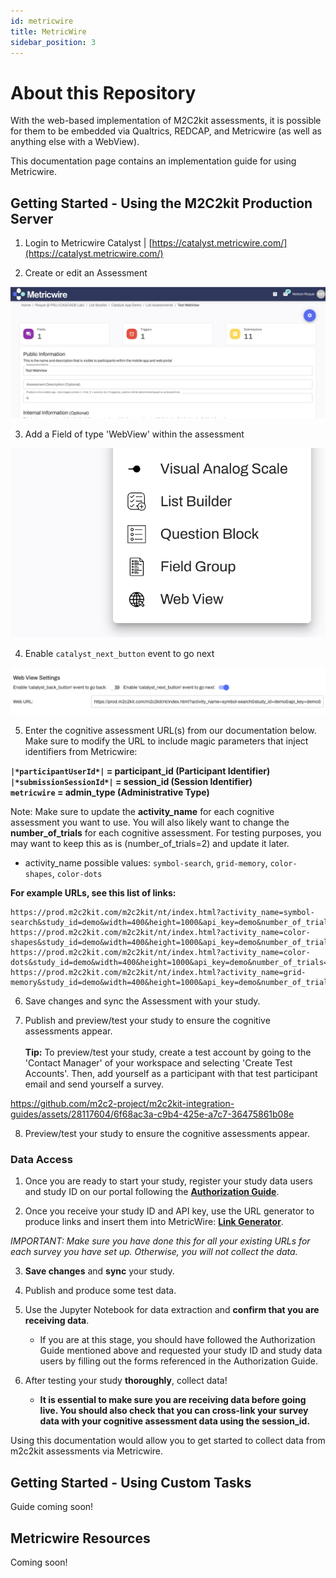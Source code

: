 ```yaml
---
id: metricwire
title: MetricWire
sidebar_position: 3
---
```


# About this Repository

With the web-based implementation of M2C2kit assessments, it is possible for them to be embedded via Qualtrics, REDCAP, and Metricwire (as well as anything else with a WebView).

This documentation page contains an implementation guide for using Metricwire. 

## Getting Started - Using the M2C2kit Production Server

1. Login to Metricwire Catalyst | [https://catalyst.metricwire.com/](https://catalyst.metricwire.com/)

2. Create or edit an Assessment

![Assessment view](images/metricwire_assessment.png "Assessment view")

3. Add a Field of type 'WebView' within the assessment

![Add `WebView`](images/metricwire_webview.png "Add `WebView`")

4. Enable `catalyst_next_button` event to go next

![Enable `catalyst_next_button` event to go next](images/metricwire_next.png "Enable `catalyst_next_button` event to go next")

5. Enter the cognitive assessment URL(s) from our documentation below. Make sure to modify the URL to include magic parameters that inject identifiers from Metricwire:

**`|*participantUserId*|` = participant_id (Participant Identifier)** <br />
**`|*submissionSessionId*|` = session_id (Session Identifier)** <br />
**`metricwire` = admin_type (Administrative Type)** <br />

Note: Make sure to update the **activity_name** for each cognitive assessment you want to use. You will also likely want to change the **number_of_trials** for each cognitive assessment. For testing purposes, you may want to keep this as is (number_of_trials=2) and update it later.

- activity_name possible values: `symbol-search`, `grid-memory`, `color-shapes`, `color-dots`

**For example URLs, see this list of links:**

```
https://prod.m2c2kit.com/m2c2kit/nt/index.html?activity_name=symbol-search&study_id=demo&width=400&height=1000&api_key=demo&number_of_trials=2::int&show_quit_button=false::boolean&participant_id=|*participantUserId*|&session_id=|*submissionSessionId*|&admin_type=metricwire
https://prod.m2c2kit.com/m2c2kit/nt/index.html?activity_name=color-shapes&study_id=demo&width=400&height=1000&api_key=demo&number_of_trials=2::int&show_quit_button=false::boolean&participant_id=|*participantUserId*|&session_id=|*submissionSessionId*|&admin_type=metricwire
https://prod.m2c2kit.com/m2c2kit/nt/index.html?activity_name=color-dots&study_id=demo&width=400&height=1000&api_key=demo&number_of_trials=2::int&show_quit_button=false::boolean&participant_id=|*participantUserId*|&session_id=|*submissionSessionId*|&admin_type=metricwire
https://prod.m2c2kit.com/m2c2kit/nt/index.html?activity_name=grid-memory&study_id=demo&width=400&height=1000&api_key=demo&number_of_trials=2::int&show_quit_button=false::boolean&participant_id=|*participantUserId*|&session_id=|*submissionSessionId*|&admin_type=metricwire
```



6. Save changes and sync the Assessment with your study.

7. Publish and preview/test your study to ensure the cognitive assessments appear. <br /><br />
    **Tip:** To preview/test your study, create a test account by going to the 'Contact Manager' of your workspace and selecting 'Create Test Accounts'. Then, add yourself as a participant with that test participant email and send yourself a survey.

https://github.com/m2c2-project/m2c2kit-integration-guides/assets/28117604/6f68ac3a-c9b4-425e-a7c7-36475861b08e

8. Preview/test your study to ensure the cognitive assessments appear.

### Data Access

1. Once you are ready to start your study, register your study data users and study ID on our portal following the [**Authorization Guide**](https://github.com/m2c2-project/m2c2kit-integration-guides/blob/main/docs/authorization_guide.md).

2. Once you receive your study ID and API key, use the URL generator to produce links and insert them into MetricWire: [**Link Generator**](https://prod.m2c2kit.com/link-generator).

*IMPORTANT: Make sure you have done this for all your existing URLs for each survey you have set up. Otherwise, you will not collect the data.*

3. **Save changes** and **sync** your study.

4. Publish and produce some test data.

5. Use the Jupyter Notebook for data extraction and **confirm that you are receiving data**.
    - If you are at this stage, you should have followed the Authorization Guide mentioned above and requested your study ID and study data users by filling out the forms referenced in the Authorization Guide.

6. After testing your study **thoroughly**, collect data!
    - **It is essential to make sure you are receiving data before going live. You should also check that you can cross-link your survey data with your cognitive assessment data using the session_id.**

Using this documentation would allow you to get started to collect data from m2c2kit assessments via Metricwire.

## Getting Started - Using Custom Tasks

Guide coming soon!

## Metricwire Resources

Coming soon!
